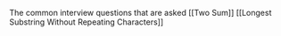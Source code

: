 The common interview questions that are asked
[[Two Sum]]
[[Longest Substring Without Repeating Characters]]
